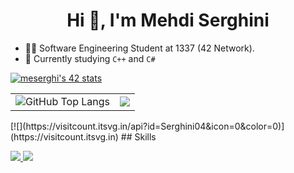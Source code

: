 <h1 align="center"> Hi 👋, I'm Mehdi Serghini </h1>

- 👨‍💻 Software Engineering Student at 1337 (42 Network).
- 👀 Currently studying `C++` and `C#`

<!-- - 👯 I’m looking to collaborate on ...
- 🤔 I’m looking for help with ...
- 💬 Ask me about ...
- 📫 How to reach me: ...
- 😄 Pronouns: ...
- ⚡ Fun fact: ... -->

<a href="https://github.com/oakoudad/badge42"><img src="https://badge.mediaplus.ma/greenbinary/meserghi" alt="meserghi's 42 stats" /></a>

<table style="border: none;">
  <tr>
    <td style="border: none;">
<img src="https://github-readme-stats.vercel.app/api/top-langs/?username=Serghini04&layout=compact&theme=radical&&hide=jupyter%20notebook,php,makefile,cmake,hack,shell,html,css&langs_count=6&hide_border=True" alt="GitHub Top Langs" style="border: none;" />
    </td>
    <td style="border: none;">
      <img src="https://streak-stats.demolab.com?user=Serghini04&theme=dracula&exclude_days=Sun"/>
    </td>
  </tr>
</table>
[![](https://visitcount.itsvg.in/api?id=Serghini04&icon=0&color=0)](https://visitcount.itsvg.in)
## Skills
<p align="left">
  <a href="https://skillicons.dev">
    <img src="https://skillicons.dev/icons?i=c,cpp"/>
    <img src="https://skillicons.dev/icons?i=git,github,bash,linux,vim,vscode" />
  </a>
</p>
